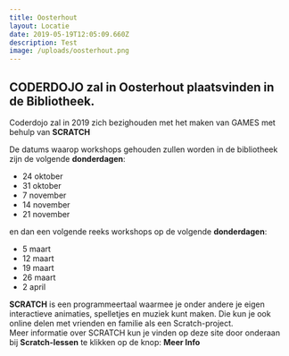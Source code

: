 ```yaml
---
title: Oosterhout
layout: Locatie
date: 2019-05-19T12:05:09.660Z
description: Test
image: /uploads/oosterhout.png
---
```

## **CODERDOJO** zal in Oosterhout plaatsvinden in de Bibliotheek.

 Coderdojo zal in 2019 zich bezighouden met het maken van GAMES met behulp van **SCRATCH**

De datums waarop workshops gehouden zullen worden in de bibliotheek zijn de volgende **donderdagen**:

* 24 oktober
* 31 oktober
* 7 november
* 14 november
* 21 november

en dan een volgende reeks workshops op de volgende **donderdagen**:

* 5 maart
* 12 maart
* 19 maart
* 26 maart
* 2 april

**SCRATCH** is een programmeertaal waarmee je onder andere je eigen interactieve animaties, spelletjes en muziek kunt maken. Die kun je ook online delen met vrienden en familie als een Scratch-project. \
Meer informatie over SCRATCH kun je vinden op deze site door onderaan bij **Scratch-lessen** te klikken op de knop: **Meer Info**
